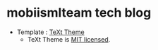 # mobiismlteam tech blog

- Template : [TeXt Theme](https://github.com/kitian616/jekyll-TeXt-theme)
  - TeXt Theme is [MIT licensed](https://github.com/kitian616/jekyll-TeXt-theme/blob/master/LICENSE).
